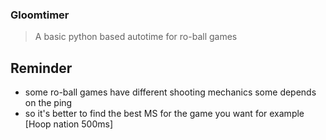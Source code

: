 ### Gloomtimer

> A basic python based autotime for ro-ball games

## Reminder
* some ro-ball games have different shooting mechanics some depends on the ping
* so it's better to find the best MS for the game you want for example [Hoop nation 500ms]


